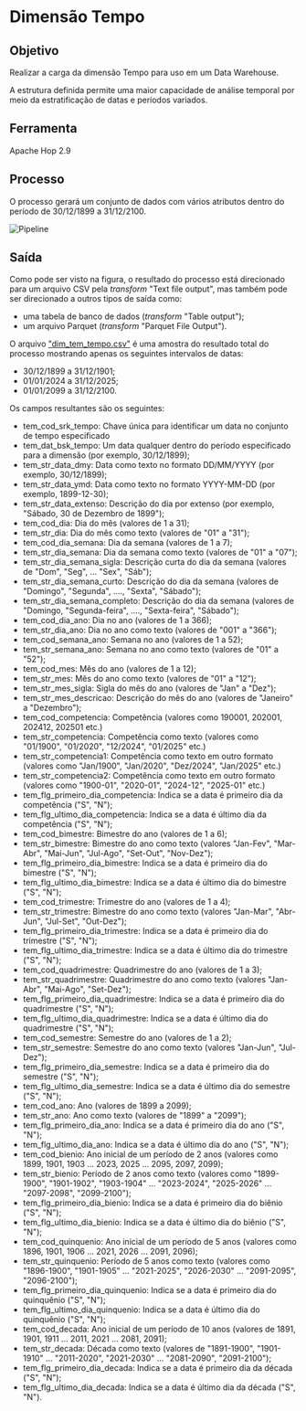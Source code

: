 # Dimensão Tempo

## Objetivo
Realizar a carga da dimensão Tempo para uso em um Data Warehouse.

A estrutura definida permite uma maior capacidade de análise temporal por meio da estratificação de datas e períodos variados.

## Ferramenta
Apache Hop 2.9

## Processo
O processo gerará um conjunto de dados com vários atributos dentro do período de 30/12/1899 a 31/12/2100.

![Pipeline](dim_tem_tempo.png)

## Saída

Como pode ser visto na figura, o resultado do processo está direcionado para um arquivo CSV pela *transform* "Text file output", mas também pode ser direcionado a outros tipos de saída como:
- uma tabela de banco de dados (*transform* "Table output");
- um arquivo Parquet (*transform* "Parquet File Output").

O arquivo ["dim_tem_tempo.csv"](dim_tem_tempo.csv) é uma amostra do resultado total do processo mostrando apenas os seguintes intervalos de datas:
- 30/12/1899 a 31/12/1901;
- 01/01/2024 a 31/12/2025;
- 01/01/2099 a 31/12/2100.

Os campos resultantes são os seguintes:
- tem\_cod\_srk\_tempo: Chave única para identificar um data no conjunto de tempo especificado
- tem\_dat\_bsk\_tempo: Um data qualquer dentro do período especificado para a dimensão (por exemplo, 30/12/1899);
- tem\_str\_data\_dmy: Data como texto no formato DD/MM/YYYY (por exemplo, 30/12/1899);
- tem\_str\_data\_ymd: Data como texto no formato YYYY-MM-DD (por exemplo, 1899-12-30);
- tem\_str\_data_extenso: Descrição do dia por extenso (por exemplo, "Sábado, 30 de Dezembro de 1899");
- tem\_cod\_dia: Dia do mês (valores de 1 a 31);
- tem\_str\_dia: Dia do mês como texto (valores de "01" a "31");
- tem\_cod\_dia\_semana: Dia da semana (valores de 1 a 7);
- tem\_str\_dia\_semana: Dia da semana como texto (valores de "01" a "07");
- tem\_str\_dia\_semana_sigla: Descrição curta do dia da semana (valores de "Dom", "Seg", ... "Sex", "Sáb");
- tem\_str\_dia\_semana_curto: Descrição do dia da semana (valores de "Domingo", "Segunda", ...., "Sexta", "Sábado");
- tem\_str\_dia\_semana_completo: Descrição do dia da semana (valores de "Domingo, "Segunda-feira", ...., "Sexta-feira", "Sábado");
- tem\_cod\_dia\_ano: Dia no ano (valores de 1 a 366);
- tem\_str\_dia\_ano: Dia no ano como texto (valores de "001" a "366");
- tem\_cod\_semana\_ano: Semana no ano (valores de 1 a 52);
- tem\_str\_semana\_ano: Semana no ano como texto (valores de "01" a "52");
- tem\_cod\_mes: Mês do ano (valores de 1 a 12);
- tem\_str\_mes: Mês do ano como texto (valores de "01" a "12");
- tem\_str\_mes_sigla: Sigla do mês do ano (valores de "Jan" a "Dez");
- tem\_str\_mes_descricao: Descrição do mês do ano (valores de "Janeiro" a "Dezembro");
- tem\_cod\_competencia: Competência (valores como 190001, 202001, 202412, 202501 etc.)
- tem\_str\_competencia: Competência como texto (valores como "01/1900", "01/2020", "12/2024", "01/2025" etc.)
- tem\_str\_competencia1: Competência como texto em outro formato (valores como "Jan/1900", "Jan/2020", "Dez/2024", "Jan/2025" etc.)
- tem\_str\_competencia2: Competência como texto em outro formato (valores como "1900-01", "2020-01", "2024-12", "2025-01" etc.)
- tem\_flg\_primeiro\_dia\_competencia: Indica se a data é primeiro dia da competência ("S", "N");
- tem\_flg\_ultimo\_dia\_competencia: Indica se a data é último dia da competência ("S", "N");
- tem\_cod\_bimestre: Bimestre do ano (valores de 1 a 6);
- tem\_str\_bimestre: Bimestre do ano como texto (valores "Jan-Fev", "Mar-Abr", "Mai-Jun", "Jul-Ago", "Set-Out", "Nov-Dez");
- tem\_flg\_primeiro\_dia\_bimestre: Indica se a data é primeiro dia do bimestre ("S", "N");
- tem\_flg\_ultimo\_dia\_bimestre: Indica se a data é último dia do bimestre ("S", "N");
- tem\_cod\_trimestre: Trimestre do ano (valores de 1 a 4);
- tem\_str\_trimestre: Bimestre do ano como texto (valores "Jan-Mar", "Abr-Jun", "Jul-Set", "Out-Dez");
- tem\_flg\_primeiro\_dia\_trimestre: Indica se a data é primeiro dia do trimestre ("S", "N");
- tem\_flg\_ultimo\_dia\_trimestre: Indica se a data é último dia do trimestre ("S", "N");
- tem\_cod\_quadrimestre: Quadrimestre do ano (valores de 1 a 3);
- tem\_str\_quadrimestre: Quadrimestre do ano como texto (valores "Jan-Abr", "Mai-Ago", "Set-Dez");
- tem\_flg\_primeiro\_dia\_quadrimestre: Indica se a data é primeiro dia do quadrimestre ("S", "N");
- tem\_flg\_ultimo\_dia\_quadrimestre: Indica se a data é último dia do quadrimestre ("S", "N");
- tem\_cod\_semestre: Semestre do ano (valores de 1 a 2);
- tem\_str\_semestre: Semestre do ano como texto (valores "Jan-Jun", "Jul-Dez");
- tem\_flg\_primeiro\_dia\_semestre: Indica se a data é primeiro dia do semestre ("S", "N");
- tem\_flg\_ultimo\_dia\_semestre: Indica se a data é último dia do semestre ("S", "N");
- tem\_cod\_ano: Ano (valores de 1899 a 2099);
- tem\_str\_ano: Ano como texto (valores de "1899" a "2099");
- tem\_flg\_primeiro\_dia\_ano: Indica se a data é primeiro dia do ano ("S", "N");
- tem\_flg\_ultimo\_dia\_ano: Indica se a data é último dia do ano ("S", "N");
- tem\_cod\_bienio: Ano inicial de um período de 2 anos (valores como 1899, 1901, 1903 ... 2023, 2025 ... 2095, 2097, 2099);
- tem\_str\_bienio: Período de 2 anos como texto (valores como "1899-1900", "1901-1902", "1903-1904" ... "2023-2024", "2025-2026" ... "2097-2098", "2099-2100");
- tem\_flg\_primeiro\_dia\_bienio: Indica se a data é primeiro dia do biênio ("S", "N");
- tem\_flg\_ultimo\_dia\_bienio: Indica se a data é último dia do biênio ("S", "N");
- tem\_cod\_quinquenio: Ano inicial de um período de 5 anos (valores como 1896, 1901, 1906 ... 2021, 2026 ... 2091, 2096);
- tem\_str\_quinquenio: Período de 5 anos como texto (valores como "1896-1900", "1901-1905" ... "2021-2025", "2026-2030" ... "2091-2095", "2096-2100");
- tem\_flg\_primeiro\_dia\_quinquenio: Indica se a data é primeiro dia do quinquênio ("S", "N");
- tem\_flg\_ultimo\_dia\_quinquenio: Indica se a data é último dia do quinquênio ("S", "N");
- tem\_cod\_decada: Ano inicial de um período de 10 anos (valores de 1891, 1901, 1911 ... 2011, 2021 ... 2081, 2091);
- tem\_str\_decada: Década como texto (valores de "1891-1900", "1901-1910" ... "2011-2020", "2021-2030" ... "2081-2090", "2091-2100");
- tem\_flg\_primeiro\_dia\_decada: Indica se a data é primeiro dia da década ("S", "N");
- tem\_flg\_ultimo\_dia\_decada: Indica se a data é último dia da década ("S", "N").

